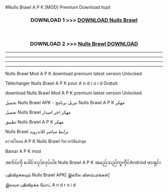 #Nulls Brawl  A P K [MOD] Premium Download itupt



<div align="center">

<h3>DOWNLOAD 1 >>> <a href="https://teeasianyam.web.app?sq=Nulls Brawl ">DOWNLOAD Nulls Brawl  </a></h3><br>

<h3>DOWNLOAD 2 >>> <a href="https://teeasianyam.web.app?sq=Nulls Brawl  ">Nulls Brawl   DOWNLOAD </a></h3>

</div>


----------------------------------------------------------

----------------------------------------------------------

----------------------------------------------------------

----------------------------------------------------------


Nulls Brawl   Mod A P K download premium latest version Unlocked

Télécharger Nulls Brawl   A P K pour A n d r o i d Gratuit

download Nulls Brawl   Mod A P K premium latest version Unlocked

تحميل Nulls Brawl   APK - تنزيل برنامج Nulls Brawl   A P K مهكر

تحميل Nulls Brawl   مهكر اخر اصدار

تطبيق Nulls Brawl   A P K مهكر

Nulls Brawl   برابط مباشر للاندرويد

ดาวน์โหลด A P K Nulls Brawl   รับเวอร์ชันล่าสุด

Baixar A P K mod

အက်ပ်ကို ဒေါင်းလုဒ်လုပ်ပါ။ Nulls Brawl   A P K အမည်သည်ကူကိုင်Andriod ဗားရှင်း

பதிவிறக்கவும் Nulls Brawl   APK[ இல்லை விளம்பரங்கள்] 
 
இலவச பதிவிறக்க மோட் A n d r o i d



